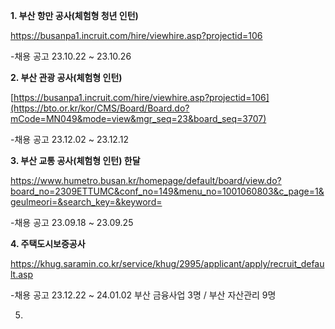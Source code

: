 **1. 부산 항만 공사(체험형 청년 인턴)**

https://busanpa1.incruit.com/hire/viewhire.asp?projectid=106

-채용 공고 23.10.22 ~ 23.10.26


**2. 부산 관광 공사(체험형 인턴)**

[https://busanpa1.incruit.com/hire/viewhire.asp?projectid=106](https://bto.or.kr/kor/CMS/Board/Board.do?mCode=MN049&mode=view&mgr_seq=23&board_seq=3707)

-채용 공고 23.12.02 ~ 23.12.12


**3. 부산 교통 공사(체험형 인턴) 한달**

https://www.humetro.busan.kr/homepage/default/board/view.do?board_no=2309ETTUMC&conf_no=149&menu_no=1001060803&c_page=1&geulmeori=&search_key=&keyword=

-채용 공고 23.09.18 ~ 23.09.25


**4. 주택도시보증공사**

https://khug.saramin.co.kr/service/khug/2995/applicant/apply/recruit_default.asp

-채용 공고 23.12.22 ~ 24.01.02
부산 금융사업 3명 / 부산 자산관리 9명

5. 
